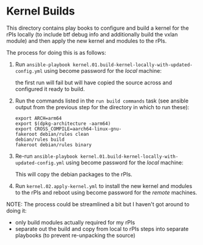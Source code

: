 Kernel Builds
=============

This directory contains play books to configure and build a kernel for the rPIs locally
(to include btf debug info and additionally build the vxlan module) and then apply the new kernel 
and modules to the rPIs.

The process for doing this is as follows:

1. Run `ansible-playbook kernel.01.build-kernel-locally-with-updated-config.yml` using become password for the *local* machine:
    
    the first run will fail but will have copied the source across and configured it ready to build.

1. Run the commands listed in the `run build commands` task (see ansible output
from the previous step for the directory in which to run these):

    ```
    export ARCH=arm64
    export $(dpkg-architecture -aarm64)
    export CROSS_COMPILE=aarch64-linux-gnu-
    fakeroot debian/rules clean
    debian/rules build
    fakeroot debian/rules binary
    ```
1. Re-run `ansible-playbook kernel.01.build-kernel-locally-with-updated-config.yml` using become password for the *local* machine:

    This will copy the debian packages to the rPIs.

1. Run `kernel.02.apply-kernel.yml` to install the new kernel and modules to the rPIs and reboot using become password for the *remote* machines.

NOTE: The process could be streamlined a bit but I haven't got around to doing it:
- only build modules actually required for my rPIs
- separate out the build and copy from local to rPIs steps into separate playbooks (to prevent re-unpacking the source)